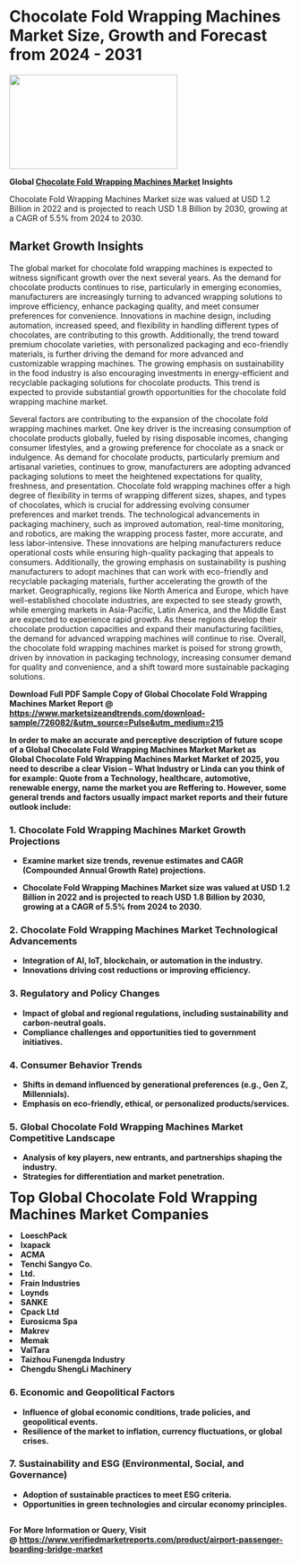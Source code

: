 <H1>Chocolate Fold Wrapping Machines Market Size, Growth and Forecast from 2024 - 2031</H1><img class="aligncenter size-medium wp-image-584254" src="https://thirdeyenews.in/wp-content/uploads/2024/09/Global-Market-Research-300x168.jpeg" alt="" width="300" height="168" /><p><strong>Global&nbsp;<a href="https://www.marketsizeandtrends.com/download-sample/726082/&amp;utm_source=Pulse&amp;utm_medium=215">Chocolate Fold Wrapping Machines Market</a> Insights</strong></p><p>Chocolate Fold Wrapping Machines Market size was valued at USD 1.2 Billion in 2022 and is projected to reach USD 1.8 Billion by 2030, growing at a CAGR of 5.5% from 2024 to 2030.</p><p><h2>Market Growth Insights</h2> <p>The global market for chocolate fold wrapping machines is expected to witness significant growth over the next several years. As the demand for chocolate products continues to rise, particularly in emerging economies, manufacturers are increasingly turning to advanced wrapping solutions to improve efficiency, enhance packaging quality, and meet consumer preferences for convenience. Innovations in machine design, including automation, increased speed, and flexibility in handling different types of chocolates, are contributing to this growth. Additionally, the trend toward premium chocolate varieties, with personalized packaging and eco-friendly materials, is further driving the demand for more advanced and customizable wrapping machines. The growing emphasis on sustainability in the food industry is also encouraging investments in energy-efficient and recyclable packaging solutions for chocolate products. This trend is expected to provide substantial growth opportunities for the chocolate fold wrapping machine market.</p> <p><strong></strong></p> <p>Several factors are contributing to the expansion of the chocolate fold wrapping machines market. One key driver is the increasing consumption of chocolate products globally, fueled by rising disposable incomes, changing consumer lifestyles, and a growing preference for chocolate as a snack or indulgence. As demand for chocolate products, particularly premium and artisanal varieties, continues to grow, manufacturers are adopting advanced packaging solutions to meet the heightened expectations for quality, freshness, and presentation. Chocolate fold wrapping machines offer a high degree of flexibility in terms of wrapping different sizes, shapes, and types of chocolates, which is crucial for addressing evolving consumer preferences and market trends. The technological advancements in packaging machinery, such as improved automation, real-time monitoring, and robotics, are making the wrapping process faster, more accurate, and less labor-intensive. These innovations are helping manufacturers reduce operational costs while ensuring high-quality packaging that appeals to consumers. Additionally, the growing emphasis on sustainability is pushing manufacturers to adopt machines that can work with eco-friendly and recyclable packaging materials, further accelerating the growth of the market. Geographically, regions like North America and Europe, which have well-established chocolate industries, are expected to see steady growth, while emerging markets in Asia-Pacific, Latin America, and the Middle East are expected to experience rapid growth. As these regions develop their chocolate production capacities and expand their manufacturing facilities, the demand for advanced wrapping machines will continue to rise. Overall, the chocolate fold wrapping machines market is poised for strong growth, driven by innovation in packaging technology, increasing consumer demand for quality and convenience, and a shift toward more sustainable packaging solutions.</p> <p><strong></p><p><span class=""><strong>Download Full PDF Sample Copy of Global Chocolate Fold Wrapping Machines Market Report</strong> @ <a href="https://www.marketsizeandtrends.com/download-sample/726082/&amp;utm_source=Pulse&amp;utm_medium=215" target="_blank">https://www.marketsizeandtrends.com/download-sample/726082/&amp;utm_source=Pulse&amp;utm_medium=215</a></span></p><p>In order to make an accurate and perceptive description of future scope of a Global&nbsp;Chocolate Fold Wrapping Machines Market Market as Global&nbsp;Chocolate Fold Wrapping Machines Market Market of 2025, you need to describe a clear Vision &ndash; What Industry or Linda can you think of for example: Quote from a Technology, healthcare, automotive, renewable energy, name the market you are Reffering to. However, some general trends and factors usually impact market reports and their future outlook include:</p><h3>1.&nbsp;<strong>Chocolate Fold Wrapping Machines Market Growth Projections</strong></h3><ul><li>Examine market size trends, revenue estimates and CAGR (Compounded Annual Growth Rate) projections.</li><li><p>Chocolate Fold Wrapping Machines Market size was valued at USD 1.2 Billion in 2022 and is projected to reach USD 1.8 Billion by 2030, growing at a CAGR of 5.5% from 2024 to 2030.</p></li></ul><h3>2.&nbsp;<strong>Chocolate Fold Wrapping Machines Market Technological Advancements</strong></h3><ul><li>Integration of AI, IoT, blockchain, or automation in the industry.</li><li>Innovations driving cost reductions or improving efficiency.</li></ul><h3>3.&nbsp;<strong>Regulatory and Policy Changes</strong></h3><ul><li>Impact of global and regional regulations, including sustainability and carbon-neutral goals.</li><li>Compliance challenges and opportunities tied to government initiatives.</li></ul><h3>4.&nbsp;<strong>Consumer Behavior Trends</strong></h3><ul><li>Shifts in demand influenced by generational preferences (e.g., Gen Z, Millennials).</li><li>Emphasis on eco-friendly, ethical, or personalized products/services.</li></ul><h3>5.&nbsp;<strong>Global Chocolate Fold Wrapping Machines Market Competitive Landscape</strong></h3><ul><li>Analysis of key players, new entrants, and partnerships shaping the industry.</li><li>Strategies for differentiation and market penetration.</li></ul><p data-pm-slice="1 1 []"><span style="color: inherit; font-family: inherit; font-size: 25px;">Top Global Chocolate Fold Wrapping Machines Market Companies</span></p><div class="" data-test-id=""><p><li>LoeschPack</li><li> Ixapack</li><li> ACMA</li><li> Tenchi Sangyo Co.</li><li> Ltd.</li><li> Frain Industries</li><li> Loynds</li><li> SANKE</li><li> Cpack Ltd</li><li> Eurosicma Spa</li><li> Makrev</li><li> Memak</li><li> ValTara</li><li> Taizhou Funengda Industry</li><li> Chengdu ShengLi Machinery</li></p></div><h3>6.&nbsp;<strong>Economic and Geopolitical Factors</strong></h3><ul><li>Influence of global economic conditions, trade policies, and geopolitical events.</li><li>Resilience of the market to inflation, currency fluctuations, or global crises.</li></ul><h3>7.&nbsp;<strong>Sustainability and ESG (Environmental, Social, and Governance)</strong></h3><ul><li>Adoption of sustainable practices to meet ESG criteria.</li><li>Opportunities in green technologies and circular economy principles.</li></ul><h2><strong style="font-size: 14px;">For More Information or Query, Visit @&nbsp;</strong><a style="background-color: #ffffff; font-size: 14px;" href="https://www.marketsizeandtrends.com/report/chocolate-fold-wrapping-machines-market/" target="_blank">https://www.verifiedmarketreports.com/product/airport-passenger-boarding-bridge-market</a></h2>
